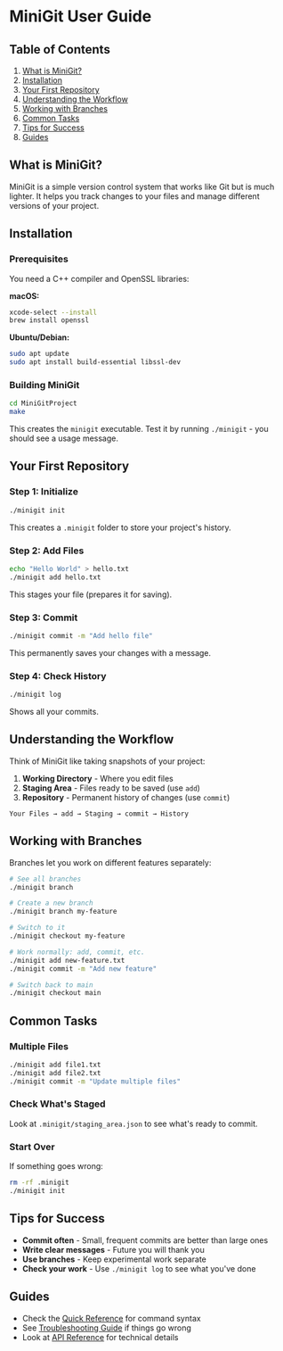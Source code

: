 # MiniGit User Guide

## Table of Contents

1. [What is MiniGit?](#what-is-minigit)
2. [Installation](#installation)
3. [Your First Repository](#your-first-repository)
4. [Understanding the Workflow](#understanding-the-workflow)
5. [Working with Branches](#working-with-branches)
6. [Common Tasks](#common-tasks)
7. [Tips for Success](#tips-for-success)
8. [Guides](#Guides)

## What is MiniGit?

MiniGit is a simple version control system that works like Git but is much lighter. It helps you track changes to your files and manage different versions of your project.

## Installation

### Prerequisites

You need a C++ compiler and OpenSSL libraries:

**macOS:**

```bash
xcode-select --install
brew install openssl
```

**Ubuntu/Debian:**

```bash
sudo apt update
sudo apt install build-essential libssl-dev
```

### Building MiniGit

```bash
cd MiniGitProject
make 
```

This creates the `minigit` executable. Test it by running `./minigit` - you should see a usage message.

## Your First Repository

### Step 1: Initialize

```bash
./minigit init
```

This creates a `.minigit` folder to store your project's history.

### Step 2: Add Files

```bash
echo "Hello World" > hello.txt
./minigit add hello.txt
```

This stages your file (prepares it for saving).

### Step 3: Commit

```bash
./minigit commit -m "Add hello file"
```

This permanently saves your changes with a message.

### Step 4: Check History

```bash
./minigit log
```

Shows all your commits.

## Understanding the Workflow

Think of MiniGit like taking snapshots of your project:

1. **Working Directory** - Where you edit files
2. **Staging Area** - Files ready to be saved (use `add`)
3. **Repository** - Permanent history of changes (use `commit`)

```
Your Files → add → Staging → commit → History
```

## Working with Branches

Branches let you work on different features separately:

```bash
# See all branches
./minigit branch

# Create a new branch
./minigit branch my-feature

# Switch to it
./minigit checkout my-feature

# Work normally: add, commit, etc.
./minigit add new-feature.txt
./minigit commit -m "Add new feature"

# Switch back to main
./minigit checkout main
```

## Common Tasks

### Multiple Files

```bash
./minigit add file1.txt
./minigit add file2.txt
./minigit commit -m "Update multiple files"
```

### Check What's Staged

Look at `.minigit/staging_area.json` to see what's ready to commit.

### Start Over

If something goes wrong:

```bash
rm -rf .minigit
./minigit init
```

## Tips for Success

- **Commit often** - Small, frequent commits are better than large ones
- **Write clear messages** - Future you will thank you
- **Use branches** - Keep experimental work separate
- **Check your work** - Use `./minigit log` to see what you've done

## Guides

- Check the [Quick Reference](quick_reference.md) for command syntax
- See [Troubleshooting Guide](troubleshooting-guide.md) if things go wrong
- Look at [API Reference](api_reference.md) for technical details
